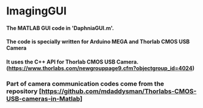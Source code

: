 # ImagingGUI

#### The MATLAB GUI code in 'DaphniaGUI.m'. 
#### The code is specially written for Arduino MEGA and Thorlab CMOS USB Camera
#### It uses the C++ API for Thorlab CMOS USB Camera. (https://www.thorlabs.com/newgrouppage9.cfm?objectgroup_id=4024)

### Part of camera communication codes come from the repository [https://github.com/mdaddysman/Thorlabs-CMOS-USB-cameras-in-Matlab]
